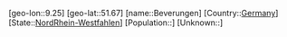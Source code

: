 ﻿---
location: [51.67,9.25]
type: City
tags:
- geo/City


SpocWebEntityId: 29164
isDeleted: false
confidential: public

---
[geo-lon::9.25]
[geo-lat::51.67]
[name::Beverungen]
[Country::[Germany](geo/Continent/Europe/Germany.md)]
[State::[NordRhein-Westfahlen](NordRhein-Westfahlen)]
[Population::]
[Unknown::]

